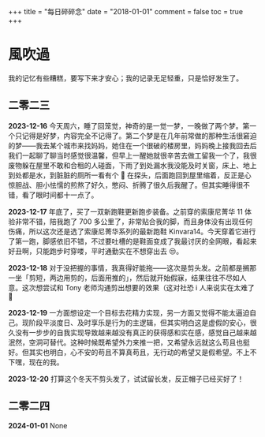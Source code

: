 +++
title = "每日碎碎念"
date = "2018-01-01"
comment = false
toc = true
+++

# 風吹過

我的记忆有些糟糕，要写下来才安心；我的记录无足轻重，只是恰好发生了。

## 二零二三

**2023-12-16** 今天周六，睡了回笼觉，神奇的是一觉一梦，一晚做了两个梦。第一个只记得是好梦，内容完全不记得了。第二个梦是在几年前常做的那种生活很窘迫的梦——我去某个城市来找妈妈，她住在一个很破的楼房里，妈妈晚上接我回去后我们一起聊了聊当时感觉很温馨，但早上一醒她就很辛苦去做工留我一个了，我很废物躲在屋里不敢和合租的人碰面，下雨了到处漏水我没能及时关窗，床上、地上到处都是水，到脏脏的厕所一看有个 🐍 在探头，后面跑回到屋里缩着，反正是心惊胆战、胆小怯懦的煎熬了好久，憋闷、折腾了很久后我醒了。但其实睡得很不错，看了眼时间都十一点了。

**2023-12-17** 年底了，买了一双新跑鞋更新跑步装备。之前穿的索康尼菁华 11 体验非常不错，陪我跑了 700 多公里了，非常贴合我的脚，而且身体没有出现任何伤痛，所以这次还是选了索康尼菁华系列的最新跑鞋 Kinvara14。今天穿着它进行了第一跑，脚感依旧不错，不过要吐槽的是鞋面变成了我最讨厌的全网眼，看起来好丑啊，只能跑步时穿喽，平时通勤实在不想穿出去 😒。

**2023-12-18** 对于没把握的事情，我真得好能拖——这次是剪头发。之前都是搁那一坐「剪短，两边用剪的，后面用推的」，然后就开始假寐，结果往往不尽如人意。这次想尝试和 Tony 老师沟通剪出想要的效果（这对社恐 i 人来说实在太难了 🫠

**2023-12-19** 一方面想设定一个目标去花精力实现，另一方面又觉得不能太逼迫自己。现阶段平淡度日、及时享乐是行为的主逻辑，但其实明白这是虚假的安心，很久没有一步步的自我实现导致越来越没有真正的获得感和实在感，感觉自己越来越泯然，空洞可替代。这种时候既希望外力来推一把，又希望永远就这么苟且也挺好。但其实也明白，心不安的苟且不算真苟且，无行动的希望又是假希望。不上不下嘿，现在的我。

**2023-12-20** 打算这个冬天不剪头发了，试试留长发，反正帽子已经买好了！

## 二零二四

**2024-01-01** None
